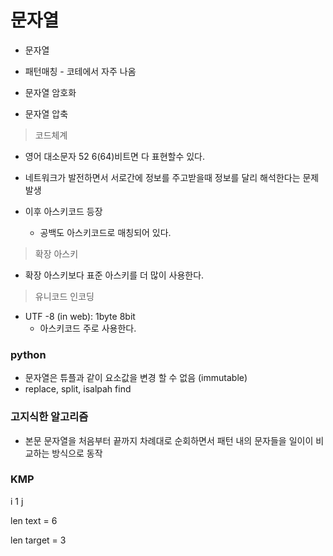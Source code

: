 # 문자열

- 문자열
- 패턴매칭 - 코테에서 자주 나옴

- 문자열 암호화 
- 문자열 압축 



>  코드체계

- 영어 대소문자 52 6(64)비트면 다 표현할수 있다. 

- 네트워크가 발전하면서 서로간에 정보를 주고받을때 정보를 달리 해석한다는 문제 발생
- 이후 아스키코드 등장 
  - 공백도 아스키코드로 매칭되어 있다. 

> 확장 아스키 

- 확장 아스키보다 표준 아스키를 더 많이 사용한다.



> 유니코드 인코딩

- UTF -8 (in web): 1byte 8bit  
  - 아스키코드 주로 사용한다. 



### python

- 문자열은 튜플과 같이 요소값을 변경 할 수 없음 (immutable)
- replace, split, isalpah find 



### 고지식한 알고리즘

- 본문 문자열을 처음부터 끝까지 차례대로 순회하면서 패턴 내의 문자들을 일이이 비교하는 방식으로 동작





### KMP

i 1 j  

len text = 6

len target = 3



